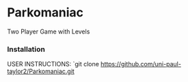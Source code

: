 # Parkomaniac
Two Player Game with Levels

### Installation
USER INSTRUCTIONS: `git clone https://github.com/uni-paul-taylor2/Parkomaniac.git